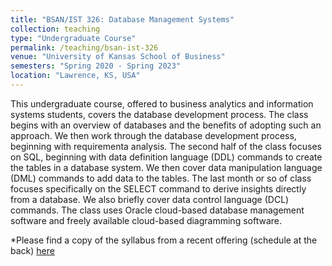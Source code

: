 ```yaml
---
title: "BSAN/IST 326: Database Management Systems"
collection: teaching
type: "Undergraduate Course"
permalink: /teaching/bsan-ist-326
venue: "University of Kansas School of Business"
semesters: "Spring 2020 - Spring 2023"
location: "Lawrence, KS, USA"
---
```


This undergraduate course, offered to business analytics and information systems students, covers the database development process. The class begins with an overview of databases and the benefits of adopting such an approach. We then work through the database development process, beginning with requirementa analysis. The second half of the class focuses on SQL, beginning with data definition language (DDL) commands to create the tables in a database system. We then cover data manipulation language (DML) commands to add data to the tables. The last month or so of class focuses specifically on the SELECT command to derive insights directly from a database. We also briefly cover data control language (DCL) commands. The class uses Oracle cloud-based database management software and freely available cloud-based diagramming software.

*Please find a copy of the syllabus from a recent offering (schedule at the back) [here](http://michae-lash.github.io/files/BSAN_IST_326_Lash_Syllabus_Spr23.pdf)
